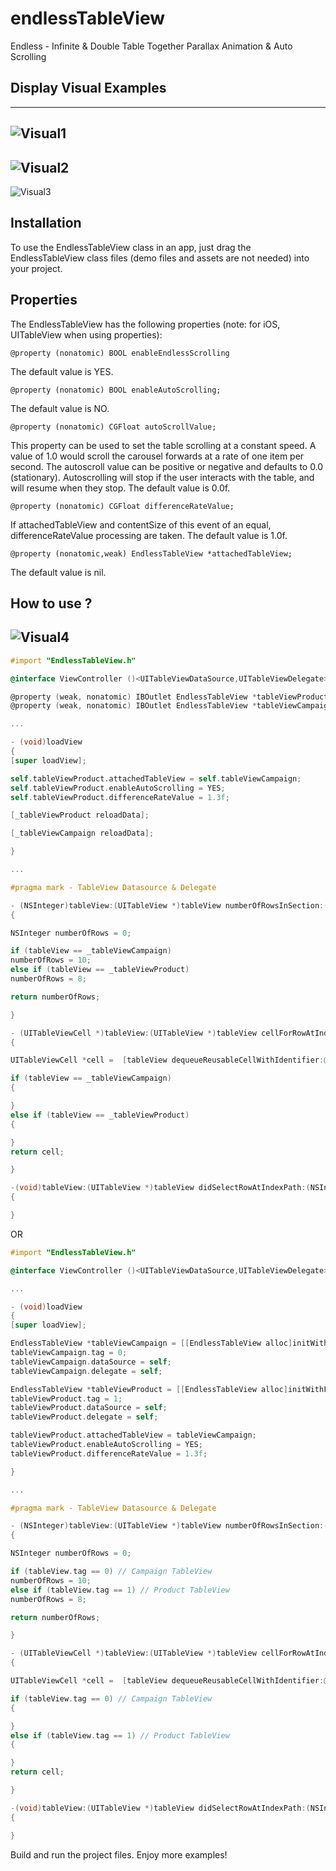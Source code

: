 # endlessTableView

Endless - Infinite &amp; Double Table Together Parallax Animation &amp; Auto Scrolling


## Display Visual Examples 

----
![Visual1](http://g.recordit.co/DhtE6kevrL.gif)
----
![Visual2](http://g.recordit.co/mmMIbsPLCR.gif)
----
![Visual3](http://g.recordit.co/uCKOF0zCbd.gif)


Installation
--------------

To use the EndlessTableView class in an app, just drag the EndlessTableView class files (demo files and assets are not needed) into your project.

Properties
--------------

The EndlessTableView has the following properties (note: for iOS, UITableView when using properties):

    @property (nonatomic) BOOL enableEndlessScrolling 

The default value is YES.

    @property (nonatomic) BOOL enableAutoScrolling;

The default value is NO.

    @property (nonatomic) CGFloat autoScrollValue;

This property can be used to set the table scrolling at a constant speed. A value of 1.0 would scroll the carousel forwards at a rate of one item per second. The autoscroll value can be positive or negative and defaults to 0.0 (stationary). Autoscrolling will stop if the user interacts with the table, and will resume when they stop. The default value is 0.0f.

    @property (nonatomic) CGFloat differenceRateValue;

If attachedTableView and contentSize of this event of an equal, differenceRateValue processing are taken. The default value is 1.0f.

    @property (nonatomic,weak) EndlessTableView *attachedTableView;

The default value is nil.


How to use ?
----------

![Visual4](http://g.recordit.co/ykx1SbnAmZ.gif)
----

```Objective-C
#import "EndlessTableView.h"

@interface ViewController ()<UITableViewDataSource,UITableViewDelegate>

@property (weak, nonatomic) IBOutlet EndlessTableView *tableViewProduct;
@property (weak, nonatomic) IBOutlet EndlessTableView *tableViewCampaign;

...

- (void)loadView
{
[super loadView];

self.tableViewProduct.attachedTableView = self.tableViewCampaign;
self.tableViewProduct.enableAutoScrolling = YES;
self.tableViewProduct.differenceRateValue = 1.3f;

[_tableViewProduct reloadData];

[_tableViewCampaign reloadData];

}

...

#pragma mark - TableView Datasource & Delegate

- (NSInteger)tableView:(UITableView *)tableView numberOfRowsInSection:(NSInteger)section
{

NSInteger numberOfRows = 0;

if (tableView == _tableViewCampaign)
numberOfRows = 10;
else if (tableView == _tableViewProduct)
numberOfRows = 8;

return numberOfRows;

}

- (UITableViewCell *)tableView:(UITableView *)tableView cellForRowAtIndexPath:(NSIndexPath *)indexPath
{

UITableViewCell *cell =  [tableView dequeueReusableCellWithIdentifier:@"EndlessTableViewCell"];

if (tableView == _tableViewCampaign)
{

}
else if (tableView == _tableViewProduct)
{

}
return cell;

}

-(void)tableView:(UITableView *)tableView didSelectRowAtIndexPath:(NSIndexPath *)indexPath
{

}

```

OR

```Objective-C
#import "EndlessTableView.h"

@interface ViewController ()<UITableViewDataSource,UITableViewDelegate>

...

- (void)loadView
{
[super loadView];

EndlessTableView *tableViewCampaign = [[EndlessTableView alloc]initWithFrame:CGRectMake([UIScreen mainScreen].bounds.size.width / 2, 0.0f, [UIScreen mainScreen].bounds.size.width / 2, [UIScreen mainScreen].bounds.size.height)];
tableViewCampaign.tag = 0;
tableViewCampaign.dataSource = self;
tableViewCampaign.delegate = self;

EndlessTableView *tableViewProduct = [[EndlessTableView alloc]initWithFrame:CGRectMake(0.0f, 0.0f, [UIScreen mainScreen].bounds.size.width / 2, [UIScreen mainScreen].bounds.size.height)];
tableViewProduct.tag = 1;
tableViewProduct.dataSource = self;
tableViewProduct.delegate = self;

tableViewProduct.attachedTableView = tableViewCampaign;
tableViewProduct.enableAutoScrolling = YES;
tableViewProduct.differenceRateValue = 1.3f;

}

...

#pragma mark - TableView Datasource & Delegate

- (NSInteger)tableView:(UITableView *)tableView numberOfRowsInSection:(NSInteger)section
{

NSInteger numberOfRows = 0;

if (tableView.tag == 0) // Campaign TableView
numberOfRows = 10;
else if (tableView.tag == 1) // Product TableView
numberOfRows = 8;

return numberOfRows;

}

- (UITableViewCell *)tableView:(UITableView *)tableView cellForRowAtIndexPath:(NSIndexPath *)indexPath
{

UITableViewCell *cell =  [tableView dequeueReusableCellWithIdentifier:@"EndlessTableViewCell"];

if (tableView.tag == 0) // Campaign TableView
{

}
else if (tableView.tag == 1) // Product TableView
{

}
return cell;

}

-(void)tableView:(UITableView *)tableView didSelectRowAtIndexPath:(NSIndexPath *)indexPath
{

}

```

Build and run the project files. Enjoy more examples!